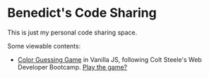 # Benedict's Code Sharing
This is just my personal code sharing space.

Some viewable contents:
- [Color Guessing Game](./colorGame) in Vanilla JS, following Colt Steele's Web Developer Bootcamp. [Play the game?](./colorGame/colorGame.html)